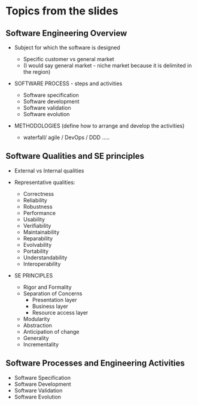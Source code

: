 # Topics from the slides

## Software Engineering Overview

* Subject for which the software is designed
    - Specific customer vs general market
    - (I would say general market - niche market because it is delimited in the region)

* SOFTWARE PROCESS - steps and activities
    - Software specification
    - Software development
    - Software validation
    - Software evolution

* METHODOLOGIES (define how to arrange and develop the activities)
    - waterfall/ agile / DevOps / DDD .....

## Software Qualities and SE principles 

* External vs Internal qualities

* Representative qualities:
    - Correctness
    - Reliability
    - Robustness
    - Performance 
    - Usability
    - Verifiability
    - Maintainability
    - Reparability
    - Evolvability
    - Portability
    - Understandability
    - Interoperability

* SE PRINCIPLES
    - Rigor and Formality
    - Separation of Concerns
        - Presentation layer
        - Business layer
        - Resource access layer
    - Modularity
    - Abstraction
    - Anticipation of change
    - Generality
    - Incrementality 

## Software Processes and Engineering Activities

* Software Specification
* Software Development
* Software Validation
* Software Evolution

